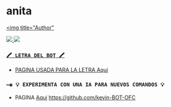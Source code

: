# anita

<a href="https://github.com/kevin-BOT-OFC"><img title="Author" 
<p align="center">

 <a href="http://wa.me/573001382233" target="blank"><img src="https://img.shields.io/badge/OFC-KEVIN_CREADOR-25D366?style=for-the-badge&logo=whatsapp&logoColor=white" />
<a href="http://wa.me/573001382233" target="blank"><img src="https://img.shields.io/badge/OFC-KEVIN_CREADOR-25D366?style=for-the-badge&logo=whatsapp&logoColor=white" />
 
 
 ### `🖍 LETRA DEL BOT 🖍`
- PAGINA USADA PARA LA LETRA [Aqui](https://smiley.cool/es/weirdmaker.php)

### `—◉ 💡 EXPERIMENTA CON UNA IA PARA NUEVOS COMANDOS 💡`
- PAGINA [Aqui](https://beta.openai.com/playground)
https://github.com/kevin-BOT-OFC
